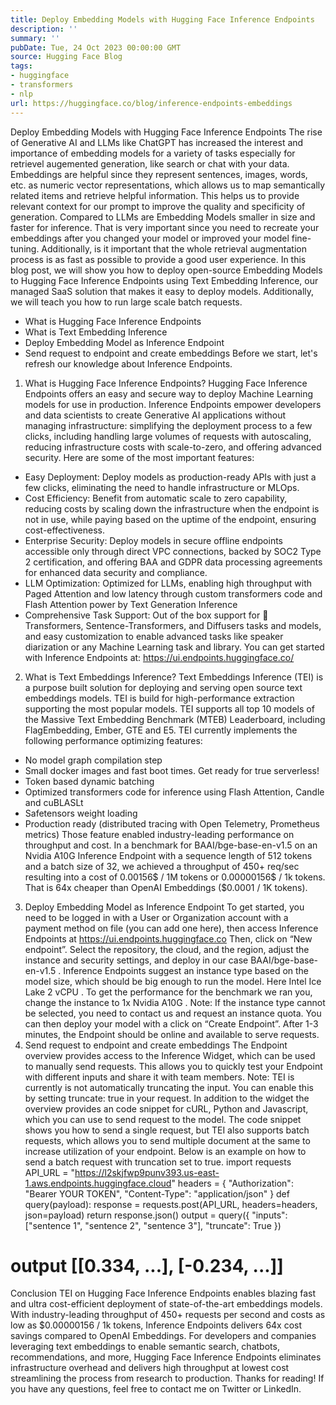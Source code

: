 ```yaml
---
title: Deploy Embedding Models with Hugging Face Inference Endpoints
description: ''
summary: ''
pubDate: Tue, 24 Oct 2023 00:00:00 GMT
source: Hugging Face Blog
tags:
- huggingface
- transformers
- nlp
url: https://huggingface.co/blog/inference-endpoints-embeddings
---
```


Deploy Embedding Models with Hugging Face Inference Endpoints
The rise of Generative AI and LLMs like ChatGPT has increased the interest and importance of embedding models for a variety of tasks especially for retrievel augemented generation, like search or chat with your data. Embeddings are helpful since they represent sentences, images, words, etc. as numeric vector representations, which allows us to map semantically related items and retrieve helpful information. This helps us to provide relevant context for our prompt to improve the quality and specificity of generation.
Compared to LLMs are Embedding Models smaller in size and faster for inference. That is very important since you need to recreate your embeddings after you changed your model or improved your model fine-tuning. Additionally, is it important that the whole retrieval augmentation process is as fast as possible to provide a good user experience.
In this blog post, we will show you how to deploy open-source Embedding Models to Hugging Face Inference Endpoints using Text Embedding Inference, our managed SaaS solution that makes it easy to deploy models. Additionally, we will teach you how to run large scale batch requests.
- What is Hugging Face Inference Endpoints
- What is Text Embedding Inference
- Deploy Embedding Model as Inference Endpoint
- Send request to endpoint and create embeddings
Before we start, let's refresh our knowledge about Inference Endpoints.
1. What is Hugging Face Inference Endpoints?
Hugging Face Inference Endpoints offers an easy and secure way to deploy Machine Learning models for use in production. Inference Endpoints empower developers and data scientists to create Generative AI applications without managing infrastructure: simplifying the deployment process to a few clicks, including handling large volumes of requests with autoscaling, reducing infrastructure costs with scale-to-zero, and offering advanced security.
Here are some of the most important features:
- Easy Deployment: Deploy models as production-ready APIs with just a few clicks, eliminating the need to handle infrastructure or MLOps.
- Cost Efficiency: Benefit from automatic scale to zero capability, reducing costs by scaling down the infrastructure when the endpoint is not in use, while paying based on the uptime of the endpoint, ensuring cost-effectiveness.
- Enterprise Security: Deploy models in secure offline endpoints accessible only through direct VPC connections, backed by SOC2 Type 2 certification, and offering BAA and GDPR data processing agreements for enhanced data security and compliance.
- LLM Optimization: Optimized for LLMs, enabling high throughput with Paged Attention and low latency through custom transformers code and Flash Attention power by Text Generation Inference
- Comprehensive Task Support: Out of the box support for 🤗 Transformers, Sentence-Transformers, and Diffusers tasks and models, and easy customization to enable advanced tasks like speaker diarization or any Machine Learning task and library.
You can get started with Inference Endpoints at: https://ui.endpoints.huggingface.co/
2. What is Text Embeddings Inference?
Text Embeddings Inference (TEI) is a purpose built solution for deploying and serving open source text embeddings models. TEI is build for high-performance extraction supporting the most popular models. TEI supports all top 10 models of the Massive Text Embedding Benchmark (MTEB) Leaderboard, including FlagEmbedding, Ember, GTE and E5. TEI currently implements the following performance optimizing features:
- No model graph compilation step
- Small docker images and fast boot times. Get ready for true serverless!
- Token based dynamic batching
- Optimized transformers code for inference using Flash Attention, Candle and cuBLASLt
- Safetensors weight loading
- Production ready (distributed tracing with Open Telemetry, Prometheus metrics)
Those feature enabled industry-leading performance on throughput and cost. In a benchmark for BAAI/bge-base-en-v1.5 on an Nvidia A10G Inference Endpoint with a sequence length of 512 tokens and a batch size of 32, we achieved a throughput of 450+ req/sec resulting into a cost of 0.00156$ / 1M tokens or 0.00000156$ / 1k tokens. That is 64x cheaper than OpenAI Embeddings ($0.0001 / 1K tokens).
3. Deploy Embedding Model as Inference Endpoint
To get started, you need to be logged in with a User or Organization account with a payment method on file (you can add one here), then access Inference Endpoints at https://ui.endpoints.huggingface.co
Then, click on “New endpoint”. Select the repository, the cloud, and the region, adjust the instance and security settings, and deploy in our case BAAI/bge-base-en-v1.5
.
Inference Endpoints suggest an instance type based on the model size, which should be big enough to run the model. Here Intel Ice Lake 2 vCPU
. To get the performance for the benchmark we ran you, change the instance to 1x Nvidia A10G
.
Note: If the instance type cannot be selected, you need to contact us and request an instance quota.
You can then deploy your model with a click on “Create Endpoint”. After 1-3 minutes, the Endpoint should be online and available to serve requests.
4. Send request to endpoint and create embeddings
The Endpoint overview provides access to the Inference Widget, which can be used to manually send requests. This allows you to quickly test your Endpoint with different inputs and share it with team members.
Note: TEI is currently is not automatically truncating the input. You can enable this by setting truncate: true
in your request.
In addition to the widget the overview provides an code snippet for cURL, Python and Javascript, which you can use to send request to the model. The code snippet shows you how to send a single request, but TEI also supports batch requests, which allows you to send multiple document at the same to increase utilization of your endpoint. Below is an example on how to send a batch request with truncation set to true.
import requests
API_URL = "https://l2skjfwp9punv393.us-east-1.aws.endpoints.huggingface.cloud"
headers = {
"Authorization": "Bearer YOUR TOKEN",
"Content-Type": "application/json"
}
def query(payload):
response = requests.post(API_URL, headers=headers, json=payload)
return response.json()
output = query({
"inputs": ["sentence 1", "sentence 2", "sentence 3"],
"truncate": True
})
# output [[0.334, ...], [-0.234, ...]]
Conclusion
TEI on Hugging Face Inference Endpoints enables blazing fast and ultra cost-efficient deployment of state-of-the-art embeddings models. With industry-leading throughput of 450+ requests per second and costs as low as $0.00000156 / 1k tokens, Inference Endpoints delivers 64x cost savings compared to OpenAI Embeddings.
For developers and companies leveraging text embeddings to enable semantic search, chatbots, recommendations, and more, Hugging Face Inference Endpoints eliminates infrastructure overhead and delivers high throughput at lowest cost streamlining the process from research to production.
Thanks for reading! If you have any questions, feel free to contact me on Twitter or LinkedIn.